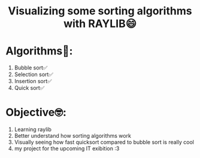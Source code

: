 <div align = "center">
  <h1>Visualizing some sorting algorithms with RAYLIB😄</h1>
</div>

# Algorithms🤔:
1) Bubble sort✅
2) Selection sort✅
3) Insertion sort✅
4) Quick sort✅

# Objective🤓:
1) Learning raylib
2) Better understand how sorting algorithms work
3) Visually seeing how fast quicksort compared to bubble sort is really cool
4) my project for the upcoming IT exibition :3
